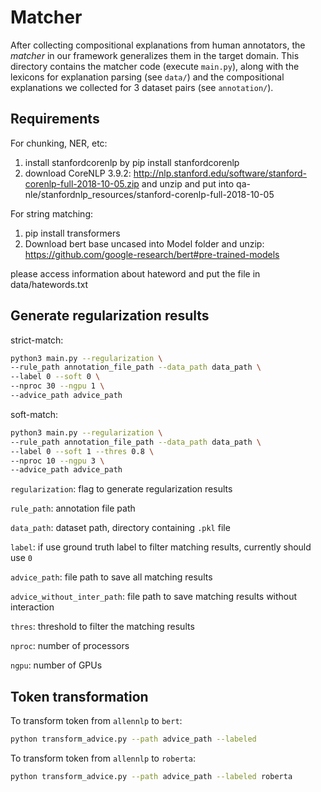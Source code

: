 # Matcher

After collecting compositional explanations from human annotators, the *matcher* in our framework generalizes them in the target domain. This directory contains the matcher code (execute `main.py`), along with the lexicons for explanation parsing (see `data/`) and the compositional explanations we collected for 3 dataset pairs (see `annotation/`).

## Requirements

For chunking, NER, etc:

1. install stanfordcorenlp by pip install stanfordcorenlp
2. download CoreNLP 3.9.2: http://nlp.stanford.edu/software/stanford-corenlp-full-2018-10-05.zip and unzip and put into qa-nle/stanfordnlp_resources/stanford-corenlp-full-2018-10-05

For string matching:

1. pip install transformers
2. Download bert base uncased into Model folder and unzip: https://github.com/google-research/bert#pre-trained-models

please access information about hateword and put the file in data/hatewords.txt

## Generate regularization results

strict-match:

```sh
python3 main.py --regularization \
--rule_path annotation_file_path --data_path data_path \
--label 0 --soft 0 \
--nproc 30 --ngpu 1 \
--advice_path advice_path
```

soft-match:

```sh
python3 main.py --regularization \
--rule_path annotation_file_path --data_path data_path \
--label 0 --soft 1 --thres 0.8 \
--nproc 10 --ngpu 3 \
--advice_path advice_path
```

`regularization`: flag to generate regularization results

`rule_path`: annotation file path

`data_path`: dataset path, directory containing `.pkl` file

`label`: if use ground truth label to filter matching results, currently should use `0`

`advice_path`: file path to save all matching results

`advice_without_inter_path`: file path to save matching results without interaction

`thres`: threshold to filter the matching results

`nproc`: number of processors

`ngpu`: number of GPUs

## Token transformation

To transform token from `allennlp` to `bert`:

```sh
python transform_advice.py --path advice_path --labeled
```

To transform token from `allennlp` to `roberta`:

```sh
python transform_advice.py --path advice_path --labeled roberta
```


